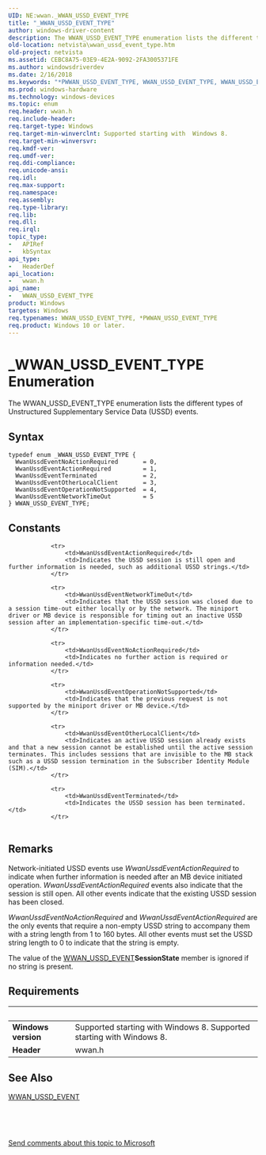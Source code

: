 ```yaml
---
UID: NE:wwan._WWAN_USSD_EVENT_TYPE
title: "_WWAN_USSD_EVENT_TYPE"
author: windows-driver-content
description: The WWAN_USSD_EVENT_TYPE enumeration lists the different types of Unstructured Supplementary Service Data (USSD) events.
old-location: netvista\wwan_ussd_event_type.htm
old-project: netvista
ms.assetid: CEBC8A75-03E9-4E2A-9092-2FA3005371FE
ms.author: windowsdriverdev
ms.date: 2/16/2018
ms.keywords: "*PWWAN_USSD_EVENT_TYPE, WWAN_USSD_EVENT_TYPE, WWAN_USSD_EVENT_TYPE enumeration [Network Drivers Starting with Windows Vista], WwanUssdEventActionRequired, WwanUssdEventNetworkTimeOut, WwanUssdEventNoActionRequired, WwanUssdEventOperationNotSupported, WwanUssdEventOtherLocalClient, WwanUssdEventTerminated, _WWAN_USSD_EVENT_TYPE, netvista.wwan_ussd_event_type, wwan/WWAN_USSD_EVENT_TYPE, wwan/WwanUssdEventActionRequired, wwan/WwanUssdEventNetworkTimeOut, wwan/WwanUssdEventNoActionRequired, wwan/WwanUssdEventOperationNotSupported, wwan/WwanUssdEventOtherLocalClient, wwan/WwanUssdEventTerminated"
ms.prod: windows-hardware
ms.technology: windows-devices
ms.topic: enum
req.header: wwan.h
req.include-header: 
req.target-type: Windows
req.target-min-winverclnt: Supported starting with  Windows 8.
req.target-min-winversvr: 
req.kmdf-ver: 
req.umdf-ver: 
req.ddi-compliance: 
req.unicode-ansi: 
req.idl: 
req.max-support: 
req.namespace: 
req.assembly: 
req.type-library: 
req.lib: 
req.dll: 
req.irql: 
topic_type:
-	APIRef
-	kbSyntax
api_type:
-	HeaderDef
api_location:
-	wwan.h
api_name:
-	WWAN_USSD_EVENT_TYPE
product: Windows
targetos: Windows
req.typenames: WWAN_USSD_EVENT_TYPE, *PWWAN_USSD_EVENT_TYPE
req.product: Windows 10 or later.
---
```


# _WWAN_USSD_EVENT_TYPE Enumeration
The WWAN_USSD_EVENT_TYPE enumeration lists the different types of Unstructured Supplementary Service Data (USSD) events.

## Syntax
````
typedef enum _WWAN_USSD_EVENT_TYPE { 
  WwanUssdEventNoActionRequired       = 0,
  WwanUssdEventActionRequired         = 1,
  WwanUssdEventTerminated             = 2,
  WwanUssdEventOtherLocalClient       = 3,
  WwanUssdEventOperationNotSupported  = 4,
  WwanUssdEventNetworkTimeOut         = 5
} WWAN_USSD_EVENT_TYPE;
````

## Constants

<table>
            
                <tr>
                    <td>WwanUssdEventActionRequired</td>
                    <td>Indicates the USSD session is still open and further information is needed, such as additional USSD strings.</td>
                </tr>
            
                <tr>
                    <td>WwanUssdEventNetworkTimeOut</td>
                    <td>Indicates that the USSD session was closed due to a session time-out either locally or by the network. The miniport driver or MB device is responsible for timing out an inactive USSD session after an implementation-specific time-out.</td>
                </tr>
            
                <tr>
                    <td>WwanUssdEventNoActionRequired</td>
                    <td>Indicates no further action is required or information needed.</td>
                </tr>
            
                <tr>
                    <td>WwanUssdEventOperationNotSupported</td>
                    <td>Indicates that the previous request is not supported by the miniport driver or MB device.</td>
                </tr>
            
                <tr>
                    <td>WwanUssdEventOtherLocalClient</td>
                    <td>Indicates an active USSD session already exists and that a new session cannot be established until the active session terminates. This includes sessions that are invisible to the MB stack such as a USSD session termination in the Subscriber Identity Module (SIM).</td>
                </tr>
            
                <tr>
                    <td>WwanUssdEventTerminated</td>
                    <td>Indicates the USSD session has been terminated.</td>
                </tr>
</table>

## Remarks

Network-initiated USSD events use <i>WwanUssdEventActionRequired</i> to indicate when further information is needed after an MB device initiated operation. <i>WwanUssdEventActionRequired</i> events also indicate that the session is still open. All other events indicate that the existing USSD session has been closed.

<i>WwanUssdEventNoActionRequired</i> and <i>WwanUssdEventActionRequired</i> are the only events that require a non-empty USSD string to accompany them with a string length from 1 to 160 bytes. All other events must set the USSD string length to 0 to indicate that the string is empty.

The value of the <a href="..\wwan\ns-wwan-_wwan_ussd_event.md">WWAN_USSD_EVENT</a><b>SessionState</b> member is ignored if no string is present.

## Requirements
| &nbsp; | &nbsp; |
| ---- |:---- |
| **Windows version** | Supported starting with  Windows 8. Supported starting with  Windows 8. |
| **Header** | wwan.h |

## See Also

<a href="..\wwan\ns-wwan-_wwan_ussd_event.md">WWAN_USSD_EVENT</a>



 

 

<a href="mailto:wsddocfb@microsoft.com?subject=Documentation%20feedback [netvista\netvista]:%20WWAN_USSD_EVENT_TYPE enumeration%20 RELEASE:%20(2/16/2018)&amp;body=%0A%0APRIVACY STATEMENT%0A%0AWe use your feedback to improve the documentation. We don't use your email address for any other purpose, and we'll remove your email address from our system after the issue that you're reporting is fixed. While we're working to fix this issue, we might send you an email message to ask for more info. Later, we might also send you an email message to let you know that we've addressed your feedback.%0A%0AFor more info about Microsoft's privacy policy, see http://privacy.microsoft.com/en-us/default.aspx." title="Send comments about this topic to Microsoft">Send comments about this topic to Microsoft</a>